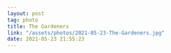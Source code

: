 ```yaml
---
layout: post
tag: photo
title: The Gardeners
link: "/assets/photos/2021-05-23-The-Gardeners.jpg"
date: 2021-05-23 21:55:23
---
```

